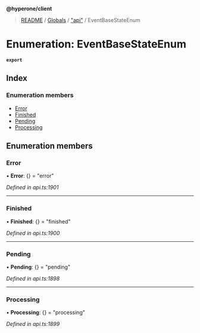 **@hyperone/client**

> [README](../README.md) / [Globals](../globals.md) / ["api"](../modules/_api_.md) / EventBaseStateEnum

# Enumeration: EventBaseStateEnum

**`export`** 

## Index

### Enumeration members

* [Error](_api_.eventbasestateenum.md#error)
* [Finished](_api_.eventbasestateenum.md#finished)
* [Pending](_api_.eventbasestateenum.md#pending)
* [Processing](_api_.eventbasestateenum.md#processing)

## Enumeration members

### Error

•  **Error**: {} = "error"

*Defined in api.ts:1901*

___

### Finished

•  **Finished**: {} = "finished"

*Defined in api.ts:1900*

___

### Pending

•  **Pending**: {} = "pending"

*Defined in api.ts:1898*

___

### Processing

•  **Processing**: {} = "processing"

*Defined in api.ts:1899*
